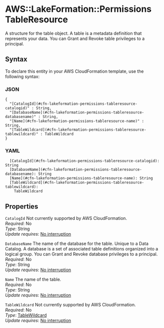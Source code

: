 # AWS::LakeFormation::Permissions TableResource<a name="aws-properties-lakeformation-permissions-tableresource"></a>

A structure for the table object\. A table is a metadata definition that represents your data\. You can Grant and Revoke table privileges to a principal\. 

## Syntax<a name="aws-properties-lakeformation-permissions-tableresource-syntax"></a>

To declare this entity in your AWS CloudFormation template, use the following syntax:

### JSON<a name="aws-properties-lakeformation-permissions-tableresource-syntax.json"></a>

```
{
  "[CatalogId](#cfn-lakeformation-permissions-tableresource-catalogid)" : String,
  "[DatabaseName](#cfn-lakeformation-permissions-tableresource-databasename)" : String,
  "[Name](#cfn-lakeformation-permissions-tableresource-name)" : String,
  "[TableWildcard](#cfn-lakeformation-permissions-tableresource-tablewildcard)" : TableWildcard
}
```

### YAML<a name="aws-properties-lakeformation-permissions-tableresource-syntax.yaml"></a>

```
  [CatalogId](#cfn-lakeformation-permissions-tableresource-catalogid): String
  [DatabaseName](#cfn-lakeformation-permissions-tableresource-databasename): String
  [Name](#cfn-lakeformation-permissions-tableresource-name): String
  [TableWildcard](#cfn-lakeformation-permissions-tableresource-tablewildcard): 
    TableWildcard
```

## Properties<a name="aws-properties-lakeformation-permissions-tableresource-properties"></a>

`CatalogId`  <a name="cfn-lakeformation-permissions-tableresource-catalogid"></a>
Not currently supported by AWS CloudFormation\.  
*Required*: No  
*Type*: String  
*Update requires*: [No interruption](https://docs.aws.amazon.com/AWSCloudFormation/latest/UserGuide/using-cfn-updating-stacks-update-behaviors.html#update-no-interrupt)

`DatabaseName`  <a name="cfn-lakeformation-permissions-tableresource-databasename"></a>
The name of the database for the table\. Unique to a Data Catalog\. A database is a set of associated table definitions organized into a logical group\. You can Grant and Revoke database privileges to a principal\.   
*Required*: No  
*Type*: String  
*Update requires*: [No interruption](https://docs.aws.amazon.com/AWSCloudFormation/latest/UserGuide/using-cfn-updating-stacks-update-behaviors.html#update-no-interrupt)

`Name`  <a name="cfn-lakeformation-permissions-tableresource-name"></a>
The name of the table\.  
*Required*: No  
*Type*: String  
*Update requires*: [No interruption](https://docs.aws.amazon.com/AWSCloudFormation/latest/UserGuide/using-cfn-updating-stacks-update-behaviors.html#update-no-interrupt)

`TableWildcard`  <a name="cfn-lakeformation-permissions-tableresource-tablewildcard"></a>
Not currently supported by AWS CloudFormation\.  
*Required*: No  
*Type*: [TableWildcard](aws-properties-lakeformation-permissions-tablewildcard.md)  
*Update requires*: [No interruption](https://docs.aws.amazon.com/AWSCloudFormation/latest/UserGuide/using-cfn-updating-stacks-update-behaviors.html#update-no-interrupt)